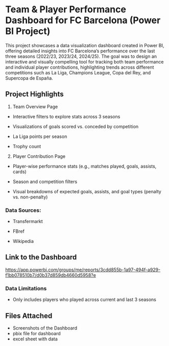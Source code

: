 # Team & Player Performance Dashboard for FC Barcelona (Power BI Project)


This project showcases a data visualization dashboard created in Power BI, offering detailed insights into FC Barcelona’s performance over the last three seasons (2022/23, 2023/24, 2024/25). The goal was to design an interactive and visually compelling tool for tracking both team performance and individual player contributions, highlighting trends across different competitions such as La Liga, Champions League, Copa del Rey, and Supercopa de España.

## Project Highlights

1. Team Overview Page

- Interactive filters to explore stats across 3 seasons

- Visualizations of goals scored vs. conceded by competition

- La Liga points per season

- Trophy count 

2. Player Contribution Page

- Player-wise performance stats (e.g., matches played, goals, assists, cards)

- Season and competition filters

- Visual breakdowns of expected goals, assists, and goal types (penalty vs. non-penalty)



### Data Sources:

- Transfermarkt

- FBref

- Wikipedia


## Link to the Dashboard

https://app.powerbi.com/groups/me/reports/3cdd855b-1a97-494f-a929-f1bb078510b7/d0b37d859db4660d5958?e

### Data Limitations

- Only includes players who played across current and last 3 seasons

## Files Attached

- Screenshots of the Dashboard
- pbix file for dashboard
- excel sheet with data




